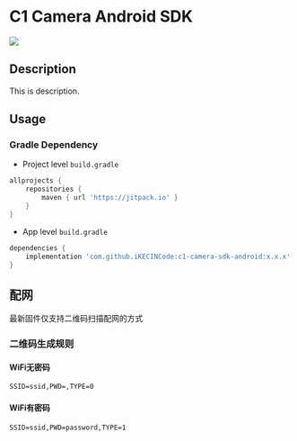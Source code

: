 # C1 Camera Android SDK

[![](https://jitpack.io/v/iKECINCode/c1-camera-sdk-android.svg)](https://jitpack.io/#iKECINCode/c1-camera-sdk-android)

## Description

This is description.

## Usage

### Gradle Dependency 

- Project level `build.gradle`

```gradle
allprojects {
    repositories {
        maven { url 'https://jitpack.io' }
    }
}
```

- App level `build.gradle`

```gradle
dependencies {
    implementation 'com.github.iKECINCode:c1-camera-sdk-android:x.x.x'
}
```

## 配网

最新固件仅支持二维码扫描配网的方式

### 二维码生成规则

#### WiFi无密码


`SSID=ssid,PWD=,TYPE=0`

#### WiFi有密码

`SSID=ssid,PWD=password,TYPE=1`
